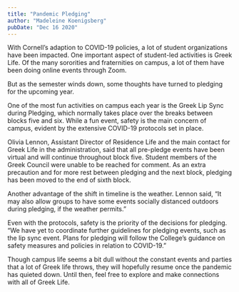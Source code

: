 ```yaml
---
title: "Pandemic Pledging"
author: "Madeleine Koenigsberg"
pubDate: "Dec 16 2020"
---
```


With Cornell’s adaption to COVID-19 policies, a lot of student organizations have been impacted. One important aspect of student-led activities is Greek Life. Of the many sororities and fraternities on campus, a lot of them have been doing online events through Zoom.

But as the semester winds down, some thoughts have turned to pledging for the upcoming year.

One of the most fun activities on campus each year is the Greek Lip Sync during Pledging, which normally takes place over the breaks between blocks five and six. While a fun event, safety is the main concern of campus, evident by the extensive COVID-19 protocols set in place.

Olivia Lennon, Assistant Director of Residence Life and the main contact for Greek Life in the administration, said that all pre-pledge events have been virtual and will continue throughout block five. Student members of the Greek Council were unable to be reached for comment. As an extra precaution and for more rest between pledging and the next block, pledging has been moved to the end of sixth block.

Another advantage of the shift in timeline is the weather. Lennon said, “It may also allow groups to have some events socially distanced outdoors during pledging, if the weather permits.”

Even with the protocols, safety is the priority of the decisions for pledging. “We have yet to coordinate further guidelines for pledging events, such as the lip sync event. Plans for pledging will follow the College’s guidance on safety measures and policies in relation to COVID-19.”

Though campus life seems a bit dull without the constant events and parties that a lot of Greek life throws, they will hopefully resume once the pandemic has quieted down. Until then, feel free to explore and make connections with all of Greek Life.
